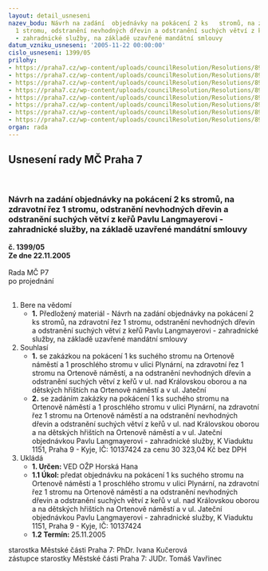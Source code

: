 ```yaml
---
layout: detail_usneseni
nazev_bodu: Návrh na zadání  objednávky na pokácení 2 ks   stromů, na zdravotní řez
  1 stromu, odstranění nevhodných dřevin a odstranění suchých větví z keřů Pavlu Langmayerovi
  - zahradnické služby, na základě uzavřené mandátní smlouvy
datum_vzniku_usneseni: '2005-11-22 00:00:00'
cislo_usneseni: 1399/05
prilohy:
- https://praha7.cz/wp-content/uploads/councilResolution/Resolutions/8976/61-langmayer_smlouva_1.jpg
- https://praha7.cz/wp-content/uploads/councilResolution/Resolutions/8976/61-langmayer_smlouva_2.jpg
- https://praha7.cz/wp-content/uploads/councilResolution/Resolutions/8976/61-langmayer_smlouva_3.jpg
- https://praha7.cz/wp-content/uploads/councilResolution/Resolutions/8976/61-langmayer_smlouva_4.jpg
- https://praha7.cz/wp-content/uploads/councilResolution/Resolutions/8976/61-langmayer_smlouva_-_dodatek_%c4%8d.3_-_1.jpg
- https://praha7.cz/wp-content/uploads/councilResolution/Resolutions/8976/61-langmayer_smlouva_dodatek_%c4%8d._3_-_2.jpg
- https://praha7.cz/wp-content/uploads/councilResolution/Resolutions/8976/61-pavel_langmayer_stromy_nab%c3%addka.doc
- https://praha7.cz/wp-content/uploads/councilResolution/Resolutions/8976/61-pavel_langmayer_tabulka_stromy_2.doc
organ: rada
---
```

<div id="ucUsn_pList" class="usn">
	<span><h2>Usnesení rady MČ Praha 7 </h2>
<br></span><div class="standBody">
<span><h3>Návrh na zadání  objednávky na pokácení 2 ks   stromů, na zdravotní řez 1 stromu, odstranění nevhodných dřevin a odstranění suchých větví z keřů Pavlu Langmayerovi - zahradnické služby, na základě uzavřené mandátní smlouvy</h3></span><div class="center">
		<strong>č. 1399/05</strong><br>
	</div>
<div class="center">
		<strong>Ze dne 22.11.2005</strong><br><br>
	</div>Rada MČ P7<br> po projednání<br><br><ol>
<li>Bere na vědomí<ul><li>
<strong>1.</strong> Předložený materiál - Návrh na zadání  objednávky na pokácení 2 ks stromů, na zdravotní řez 1 stromu, odstranění nevhodných dřevin a odstranění suchých větví z keřů Pavlu Langmayerovi - zahradnické služby, na základě uzavřené mandátní smlouvy</li></ul>
</li>
<li>Souhlasí<ul>
<li>
<strong>1.</strong> se zakázkou na pokácení 1 ks  suchého stromu na Ortenově náměstí a 1 proschlého stromu v ulici Plynární, na zdravotní řez 1 stromu na Ortenově náměstí, a na odstranění nevhodných dřevin a odstranění suchých větví z keřů v ul. nad Královskou oborou a na dětských hřištích na Ortenově náměstí a v ul. Jateční </li>
<li>
<strong>2.</strong> se zadáním zakázky na pokácení 1 ks  suchého stromu na Ortenově náměstí a 1 proschlého stromu v ulici Plynární, na zdravotní řez  1 stromu na Ortenově náměstí  a na odstranění nevhodných dřevin a odstranění suchých větví z keřů v ul. nad Královskou oborou a na dětských hřištích na  Ortenově náměstí a v ul. Jateční  objednávkou Pavlu Langmayerovi - zahradnické služby, K Viaduktu 1151, Praha 9 - Kyje, IČ: 10137424 za cenu 30 323,04 Kč bez DPH </li>
</ul>
</li>
<li>Ukládá<ul>
<li>
<strong>1. Určen: </strong>VED OŽP Horská Hana</li>
<li>
<strong>1.1 Úkol: </strong>předat objednávku na pokácení 1 ks  suchého stromu na Ortenově náměstí a 1 proschlého stromu v ulici Plynární, na zdravotní řez  1 stromu na Ortenově náměstí  a na odstranění nevhodných dřevin a odstranění suchých větví z keřů v ul. nad Královskou oborou a na dětských hřištích na  Ortenově náměstí a v ul. Jateční  objednávkou Pavlu Langmayerovi - zahradnické služby, K Viaduktu 1151, Praha 9 - Kyje, IČ: 10137424 </li>
<li>
<strong>1.2 Termín: </strong>25.11.2005</li>
</ul>
</li>
</ol>starostka Městské části Praha 7: PhDr. Ivana Kučerová<br>zástupce starostky Městské části Praha 7: JUDr. Tomáš Vavřinec 
</div>
</div>